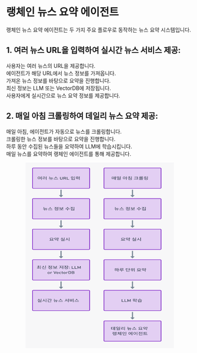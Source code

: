 # 랭체인 뉴스 요약 에이전트

랭체인 뉴스 요약 에이전트는 두 가지 주요 플로우로 동작하는 뉴스 요약 시스템입니다.

## 1. 여러 뉴스 URL을 입력하여 실시간 뉴스 서비스 제공:

사용자는 여러 뉴스의 URL을 제공합니다. <br/>
에이전트가 해당 URL에서 뉴스 정보를 가져옵니다. <br/>
가져온 뉴스 정보를 바탕으로 요약을 진행합니다. <br/>
최신 정보는 LLM 또는 VectorDB에 저장됩니다. <br/>
사용자에게 실시간으로 뉴스 요약 정보를 제공합니다. <br/>

## 2. 매일 아침 크롤링하여 데일리 뉴스 요약 제공:

매일 아침, 에이전트가 자동으로 뉴스를 크롤링합니다. <br/>
크롤링한 뉴스 정보를 바탕으로 요약을 진행합니다. <br/>
하루 동안 수집된 뉴스들을 요약하여 LLM에 학습시킵니다. <br/>
매일 뉴스를 요약하여 랭체인 에이전트를 통해 제공합니다. <br/>

<p align="center">
  <img src="./utils/img/archi.png" alt="archi" width="400", height="500"/>
</p>
